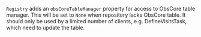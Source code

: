 `Registry` adds an `obsCoreTableManager` property for access to ObsCore table manager.
This will be set to `None` when repository lacks ObsCore table.
It should only be used by a limited number of clients, e.g. DefineVisitsTask, which need to update the table.
